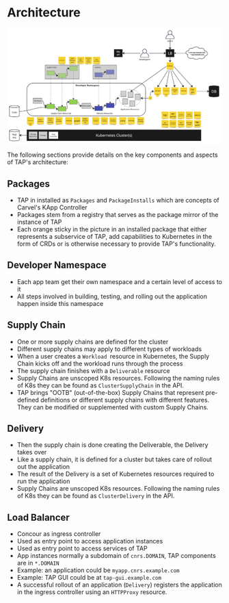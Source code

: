 # Architecture

![TAP Architecture](./architecture.jpg)

The following sections provide details on the key components and aspects of TAP's architecture:

## Packages
- TAP in installed as `Packages` and `PackageInstalls` which are concepts of Carvel's KApp Controller
- Packages stem from a registry that serves as the package mirror of the instance of TAP
- Each orange sticky in the picture in an installed package that either represents a subservice of TAP, add capabilities to Kubernetes in the form of CRDs or is otherwise necessary to provide TAP's functionality. 

## Developer Namespace
- Each app team get their own namespace and a certain level of access to it
- All steps involved in building, testing, and rolling out the application happen inside this namespace

## Supply Chain
- One or more supply chains are defined for the cluster
- Different supply chains may apply to different types of workloads
- When a user creates a `Workload `resource in Kubernetes, the Supply Chain kicks off and the workload runs through the process
- The supply chain finishes with a `Deliverable` resource
- Supply Chains are unscoped K8s resources. Following the naming rules of K8s they can be found as `ClusterSupplyChain` in the API.
- TAP brings "OOTB" (out-of-the-box) Supply Chains that represent pre-defined definitions or different supply chains with different features. They can be modified or supplemented with custom Supply Chains.

## Delivery
- Then the supply chain is done creating the Deliverable, the Delivery takes over
- Like a supply chain, it is defined for a cluster but takes care of rollout out the application
- The result of the Delivery is a set of Kubernetes resources required to run the application
- Supply Chains are unscoped K8s resources. Following the naming rules of K8s they can be found as `ClusterDelivery` in the API.

## Load Balancer
- Concour as ingress controller
- Used as entry point to access application instances
- Used as entry point to access services of TAP
- App instances normally a subdomain of `cnrs.DOMAIN`, TAP components are in `*.DOMAIN`
- Example: an application could be `myapp.cnrs.example.com`
- Example: TAP GUI could be at `tap-gui.example.com`
- A successful rollout of an application (`Delivery`) registers the application in the ingress controller using an `HTTPProxy` resource.